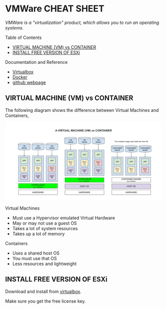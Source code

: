 # VMWare CHEAT SHEET

_VMWare is a "virtualization" product, which allows you to
run an operating systems._

Table of Contents

* [VIRTUAL MACHINE (VM) vs CONTAINER](https://github.com/JeffDeCola/my-cheat-sheets/tree/master/software/development/development-environments/vmware-cheat-sheet#virtual-machine-vm-vs-container)
* [INSTALL FREE VERSION OF ESXi](https://github.com/JeffDeCola/my-cheat-sheets/tree/master/software/development/development-environments/vmware-cheat-sheet#install-free-version-of-esxi)

Documentation and Reference

* [Virtualbox](https://github.com/JeffDeCola/my-cheat-sheets/tree/master/software/development/development-environments/virtualbox-cheat-sheet)
* [Docker](https://github.com/JeffDeCola/my-cheat-sheets/tree/master/software/operations/orchestration/builds-deployment-containers/docker-cheat-sheet)
* [github webpage](https://jeffdecola.github.io/my-cheat-sheets/)

## VIRTUAL MACHINE (VM) vs CONTAINER

The following diagram shows the difference between Virtual Machines
and Containers,

![IMAGE - virtual-machine-vs-docker-container - IMAGE](../../../../docs/pics/virtual-machine-vs-docker-container.jpg)

Virtual Machines

* Must use a Hypervisor emulated Virtual Hardware
* May or may not use a guest OS
* Takes a lot of system resources
* Takes up a lot of memory

Containers

* Uses a shared host OS
* You must use that OS
* Less resources and lightweight

## INSTALL FREE VERSION OF ESXi

Download and install from [virtualbox](https://customerconnect.vmware.com/en/evalcenter?p=free-esxi8).

Make sure you get the free license key.
